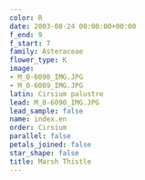 ```yaml
---
color: R
date: 2003-08-24 00:00:00+00:00
f_end: 9
f_start: 7
family: Asteraceae
flower_type: K
image:
- M_0-6090_IMG.JPG
- M_0-6089_IMG.JPG
latin: Cirsium palustre
lead: M_0-6090_IMG.JPG
lead_sample: false
name: index.en
order: Cirsium
parallel: false
petals_joined: false
star_shape: false
title: Marsh Thistle
---
```

